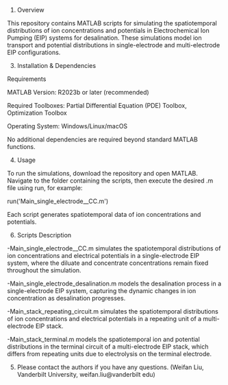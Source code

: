 1. Overview

This repository contains MATLAB scripts for simulating the spatiotemporal distributions of ion concentrations and potentials in Electrochemical Ion Pumping (EIP) systems for desalination. These simulations model ion transport and potential distributions in single-electrode and multi-electrode EIP configurations.

3. Installation & Dependencies

Requirements

MATLAB Version: R2023b or later (recommended)

Required Toolboxes: Partial Differential Equation (PDE) Toolbox, Optimization Toolbox

Operating System: Windows/Linux/macOS

No additional dependencies are required beyond standard MATLAB functions.

4. Usage

To run the simulations, download the repository and open MATLAB. Navigate to the folder containing the scripts, then execute the desired .m file using run, for example:

run('Main_single_electrode__CC.m')

Each script generates spatiotemporal data of ion concentrations and potentials.

6. Scripts Description

-Main_single_electrode__CC.m simulates the spatiotemporal distributions of ion concentrations and electrical potentials in a single-electrode EIP system, where the diluate and concentrate concentrations remain fixed throughout the simulation.

-Main_single_electrode_desalination.m models the desalination process in a single-electrode EIP system, capturing the dynamic changes in ion concentration as desalination progresses.

-Main_stack_repeating_circuit.m simulates the spatiotemporal distributions of ion concentrations and electrical potentials in a repeating unit of a multi-electrode EIP stack.

-Main_stack_terminal.m models the spatiotemporal ion and potential distributions in the terminal circuit of a multi-electrode EIP stack, which differs from repeating units due to electrolysis on the terminal electrode.

5. Please contact the authors if you have any questions. (Weifan Liu, Vanderbilt University, weifan.liu@vanderbilt edu)

